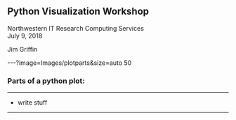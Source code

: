 ## Python Visualization Workshop


Northwestern IT Research Computing Services  
July 9, 2018  

Jim Griffin

---?image=Images/plotparts&size=auto 50
### Parts of a python plot:

---
* write stuff

---


```

```
